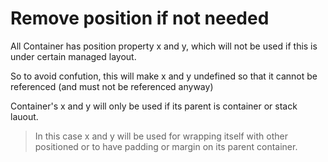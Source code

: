 # Remove position if not needed

All Container has position property x and y, which will not be used if this is under certain managed layout.

So to avoid confution, this will make x and y undefined so that it cannot be referenced (and must not be referenced anyway)

Container's x and y will only be used if its parent is container or stack lauout.

> In this case x and y will be used for wrapping itself with other positioned or to have padding or margin on its parent container.
